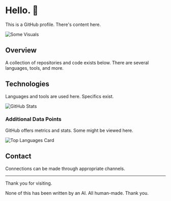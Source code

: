 # Hello. 👋

This is a GitHub profile. There's content here. 

![Some Visuals](https://github-readme-stats.vercel.app/api?username=jckr&show_icons=true&hide_title=true&count_private=true&hide_rank=true&hide_border=true)

## Overview

A collection of repositories and code exists below. There are several languages, tools, and more.

## Technologies

Languages and tools are used here. Specifics exist.

![GitHub Stats](https://github-readme-stats.vercel.app/api?username=jckr&show_icons=true&hide_title=true&count_private=true&hide_rank=true&hide_border=true)

### Additional Data Points

GitHub offers metrics and stats. Some might be viewed here.

![Top Languages Card](https://github-readme-stats.vercel.app/api/top-langs/?username=jckr&layout=compact&hide_title=true&hide_border=true)

## Contact

Connections can be made through appropriate channels.

---

Thank you for visiting.

None of this has been written by an AI. All human-made. Thank you.
